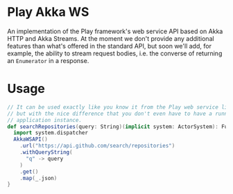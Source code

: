 # Play Akka WS

An implementation of the Play framework's web service API based on Akka HTTP and Akka Streams. At the moment we don't
provide any additional features than what's offered in the standard API, but soon we'll add, for example, the ability
to stream request bodies, i.e. the converse of returning an ``Enumerator`` in a response.

# Usage

```scala
// It can be used exactly like you know it from the Play web service library already,
// but with the nice difference that you don't even have to have a running Play
// application instance.
def searchRepositories(query: String)(implicit system: ActorSystem): Future[JsValue] = {
  import system.dispatcher
  AkkaWSAPI()
    .url("https://api.github.com/search/repositories")
    .withQueryString(
      "q" -> query
    )
    .get()
    .map(_.json)
}

```
